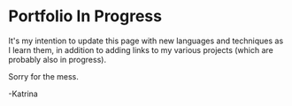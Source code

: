 # Portfolio In Progress

It's my intention to update this page with new languages and techniques as I learn them, in addition to adding links to my various projects (which are probably also in progress). 

Sorry for the mess.

-Katrina
